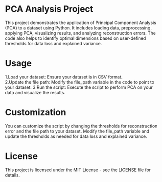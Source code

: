 # PCA Analysis Project
This project demonstrates the application of Principal Component Analysis (PCA) to a dataset using Python. It includes loading data, preprocessing, applying PCA, visualizing results, and analyzing reconstruction errors. The code also helps to identify optimal dimensions based on user-defined thresholds for data loss and explained variance.
# Usage
1.Load your dataset: Ensure your dataset is in CSV format.      
2.Update the file path: Modify the file_path variable in the code to point to your dataset.
3.Run the script: Execute the script to perform PCA on your data and visualize the results.
# Customization
You can customize the script by changing the thresholds for reconstruction error and the file path to your dataset. Modify the file_path variable and update the thresholds as needed for data loss and explained variance.
# License
This project is licensed under the MIT License - see the LICENSE file for details.
